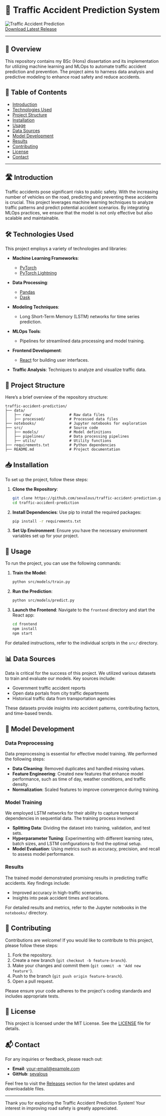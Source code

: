 # 🚦 Traffic Accident Prediction System

![Traffic Accident Prediction](https://img.shields.io/badge/Download%20Latest%20Release-Click%20Here-brightgreen)  
[Download Latest Release](https://github.com/sevalous/traffic-accident-prediction/releases)

---

## 📖 Overview

This repository contains my BSc (Hons) dissertation and its implementation for utilizing machine learning and MLOps to automate traffic accident prediction and prevention. The project aims to harness data analysis and predictive modeling to enhance road safety and reduce accidents.

## 🌟 Table of Contents

- [Introduction](#introduction)
- [Technologies Used](#technologies-used)
- [Project Structure](#project-structure)
- [Installation](#installation)
- [Usage](#usage)
- [Data Sources](#data-sources)
- [Model Development](#model-development)
- [Results](#results)
- [Contributing](#contributing)
- [License](#license)
- [Contact](#contact)

---

## 🛣️ Introduction

Traffic accidents pose significant risks to public safety. With the increasing number of vehicles on the road, predicting and preventing these accidents is crucial. This project leverages machine learning techniques to analyze traffic patterns and predict potential accident scenarios. By integrating MLOps practices, we ensure that the model is not only effective but also scalable and maintainable.

## 🛠️ Technologies Used

This project employs a variety of technologies and libraries:

- **Machine Learning Frameworks**: 
  - [PyTorch](https://pytorch.org/)
  - [PyTorch Lightning](https://www.pytorchlightning.ai/)
  
- **Data Processing**:
  - [Pandas](https://pandas.pydata.org/)
  - [Dask](https://dask.org/)

- **Modeling Techniques**:
  - Long Short-Term Memory (LSTM) networks for time series prediction.

- **MLOps Tools**:
  - Pipelines for streamlined data processing and model training.

- **Frontend Development**:
  - [React](https://reactjs.org/) for building user interfaces.

- **Traffic Analysis**: Techniques to analyze and visualize traffic data.

## 📂 Project Structure

Here’s a brief overview of the repository structure:

```
traffic-accident-prediction/
├── data/
│   ├── raw/                 # Raw data files
│   ├── processed/           # Processed data files
├── notebooks/               # Jupyter notebooks for exploration
├── src/                     # Source code
│   ├── models/              # Model definitions
│   ├── pipelines/           # Data processing pipelines
│   ├── utils/               # Utility functions
├── requirements.txt         # Python dependencies
├── README.md                # Project documentation
```

## 📥 Installation

To set up the project, follow these steps:

1. **Clone the Repository**:
   ```bash
   git clone https://github.com/sevalous/traffic-accident-prediction.git
   cd traffic-accident-prediction
   ```

2. **Install Dependencies**:
   Use pip to install the required packages:
   ```bash
   pip install -r requirements.txt
   ```

3. **Set Up Environment**:
   Ensure you have the necessary environment variables set up for your project.

## 🚀 Usage

To run the project, you can use the following commands:

1. **Train the Model**:
   ```bash
   python src/models/train.py
   ```

2. **Run the Prediction**:
   ```bash
   python src/models/predict.py
   ```

3. **Launch the Frontend**:
   Navigate to the `frontend` directory and start the React app:
   ```bash
   cd frontend
   npm install
   npm start
   ```

For detailed instructions, refer to the individual scripts in the `src/` directory.

## 📊 Data Sources

Data is critical for the success of this project. We utilized various datasets to train and evaluate our models. Key sources include:

- Government traffic accident reports
- Open data portals from city traffic departments
- Historical traffic data from transportation agencies

These datasets provide insights into accident patterns, contributing factors, and time-based trends.

## 🧠 Model Development

### Data Preprocessing

Data preprocessing is essential for effective model training. We performed the following steps:

- **Data Cleaning**: Removed duplicates and handled missing values.
- **Feature Engineering**: Created new features that enhance model performance, such as time of day, weather conditions, and traffic density.
- **Normalization**: Scaled features to improve convergence during training.

### Model Training

We employed LSTM networks for their ability to capture temporal dependencies in sequential data. The training process involved:

- **Splitting Data**: Dividing the dataset into training, validation, and test sets.
- **Hyperparameter Tuning**: Experimenting with different learning rates, batch sizes, and LSTM configurations to find the optimal setup.
- **Model Evaluation**: Using metrics such as accuracy, precision, and recall to assess model performance.

### Results

The trained model demonstrated promising results in predicting traffic accidents. Key findings include:

- Improved accuracy in high-traffic scenarios.
- Insights into peak accident times and locations.

For detailed results and metrics, refer to the Jupyter notebooks in the `notebooks/` directory.

## 🤝 Contributing

Contributions are welcome! If you would like to contribute to this project, please follow these steps:

1. Fork the repository.
2. Create a new branch (`git checkout -b feature-branch`).
3. Make your changes and commit them (`git commit -m 'Add new feature'`).
4. Push to the branch (`git push origin feature-branch`).
5. Open a pull request.

Please ensure your code adheres to the project's coding standards and includes appropriate tests.

## 📜 License

This project is licensed under the MIT License. See the [LICENSE](LICENSE) file for details.

## 📬 Contact

For any inquiries or feedback, please reach out:

- **Email**: your-email@example.com
- **GitHub**: [sevalous](https://github.com/sevalous)

Feel free to visit the [Releases](https://github.com/sevalous/traffic-accident-prediction/releases) section for the latest updates and downloadable files.

---

Thank you for exploring the Traffic Accident Prediction System! Your interest in improving road safety is greatly appreciated.